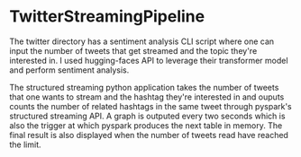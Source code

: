 # TwitterStreamingPipeline

The twitter directory has a sentiment analysis CLI script
where one can input the number of tweets that get streamed
and the topic they're interested in. I used hugging-faces API to 
leverage their transformer model and perform sentiment analysis.

The structured streaming python application takes the number of tweets that 
one wants to stream and the hashtag they're interested in and ouputs counts
the number of related hashtags in the same tweet through pyspark's structured streaming API.
A graph is outputed every two seconds which is also the trigger at which pyspark produces the next
table in memory. The final result is also displayed when the number of tweets read have reached the limit.

